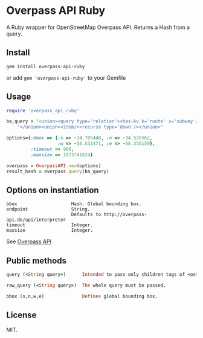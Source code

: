 Overpass API Ruby
=================

A Ruby wrapper for OpenStreetMap Overpass API. Returns a Hash from a query.

Install
-------

`gem install overpass-api-ruby`

or add `gem 'overpass-api-ruby'` to your Gemfile

Usage
-----

```ruby
require 'overpass_api_ruby'

ba_query = "<union><query type='relation'><has-kv k='route' v='subway'/></query>" <<
    "</union><union><item/><recurse type='down'/></union>"

options={:bbox => {:s => -34.705448, :n => -34.526562,
                   :w => -58.531471, :e => -58.335159},
         :timeout => 900,
         :maxsize => 1073741824}

overpass = OverpassAPI.new(options)
result_hash = overpass.query(ba_query)
```

Options on instantiation
------------------------
```
bbox                    Hash. Global bounding box.
endpoint                String.
                        Defaults to http://overpass-api.de/api/interpreter
timeout                 Integer.
maxsize                 Integer.
```
See [Overpass API](http://wiki.openstreetmap.org/wiki/Overpass_API/Language_Guide)

Public methods
--------------

```ruby
query (<String query>)      Intended to pass only children tags of <osm-script>.

raw_query (<String query>)  The whole query must be passed.

bbox (s,n,w,e)              Defines global bounding box.
```


License
-------
MIT.
